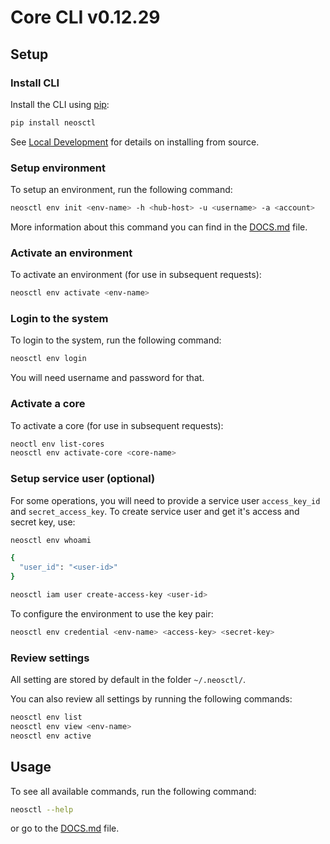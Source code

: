 # Core CLI v0.12.29

## Setup

### Install CLI

Install the CLI using [pip](https://pypi.org/project/neosctl/):

```bash
pip install neosctl
```

See [Local Development](https://github.com/NEOS-Critical/neos-platform-cli/tree/main/DEVELOP.md) for details on installing from source.

### Setup environment

To setup an environment, run the following command:

```bash
neosctl env init <env-name> -h <hub-host> -u <username> -a <account>
```
More information about this command you can find in the [DOCS.md](https://github.com/NEOS-Critical/neos-platform-cli/tree/main/DOCS.md) file.

### Activate an environment
To activate an environment (for use in subsequent requests):

```bash
neosctl env activate <env-name>
```

### Login to the system

To login to the system, run the following command:

```bash
neosctl env login
```

You will need username and password for that.

### Activate a core
To activate a core (for use in subsequent requests):

```bash
neoctl env list-cores
neosctl env activate-core <core-name>
```

### Setup service user (optional)

For some operations, you will need to provide a service user `access_key_id`
and `secret_access_key`. To create service user and get it's access and secret
key, use:

```bash
neosctl env whoami

{
  "user_id": "<user-id>"
}
```

```bash
neosctl iam user create-access-key <user-id>
```

To configure the environment to use the key pair:

```bash
neosctl env credential <env-name> <access-key> <secret-key>
```

### Review settings

All setting are stored by default in the folder `~/.neosctl/`.

You can also review all settings by running the following commands:

```bash
neosctl env list
neosctl env view <env-name>
neosctl env active
```

## Usage

To see all available commands, run the following command:

```bash
neosctl --help
```

or go to the [DOCS.md](https://github.com/NEOS-Critical/neos-platform-cli/tree/main/DOCS.md) file.
